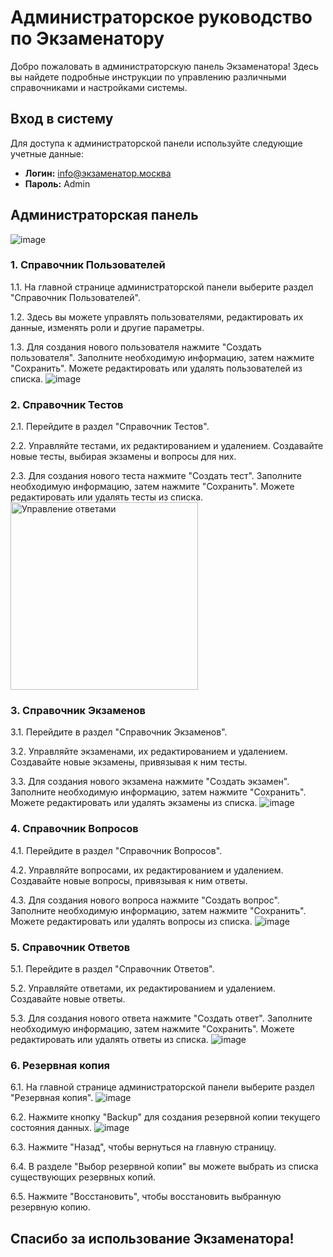 # Администраторское руководство по Экзаменатору

Добро пожаловать в администраторскую панель Экзаменатора! Здесь вы найдете подробные инструкции по управлению различными справочниками и настройками системы.

## Вход в систему

Для доступа к администраторской панели используйте следующие учетные данные:

- **Логин:** info@экзаменатор.москва
- **Пароль:** Admin

## Администраторская панель
![image](https://github.com/Maksim9056/Examiner/assets/108364585/98175082-9af0-4b33-9c87-95d9a066500b)
### 1. Справочник Пользователей

1.1. На главной странице администраторской панели выберите раздел "Справочник Пользователей".

1.2. Здесь вы можете управлять пользователями, редактировать их данные, изменять роли и другие параметры.

1.3. Для создания нового пользователя нажмите "Создать пользователя". Заполните необходимую информацию, затем нажмите "Сохранить". Можете редактировать или удалять пользователей из списка.
![image](https://github.com/Maksim9056/Examiner/assets/108364585/72d8cf86-86c0-40d6-b4a5-4882acd60dd3)

### 2. Справочник Тестов

2.1. Перейдите в раздел "Справочник Тестов".

2.2. Управляйте тестами, их редактированием и удалением. Создавайте новые тесты, выбирая экзамены и вопросы для них.

2.3. Для создания нового теста нажмите "Создать тест". Заполните необходимую информацию, затем нажмите "Сохранить". Можете редактировать или удалять тесты из списка.
<img src="https://github.com/Maksim9056/Examiner/assets/108364585/634d8a60-cc6c-4c56-a757-e845a1d3378b" alt="Управление ответами" width="300" />

### 3. Справочник Экзаменов

3.1. Перейдите в раздел "Справочник Экзаменов".

3.2. Управляйте экзаменами, их редактированием и удалением. Создавайте новые экзамены, привязывая к ним тесты.

3.3. Для создания нового экзамена нажмите "Создать экзамен". Заполните необходимую информацию, затем нажмите "Сохранить". Можете редактировать или удалять экзамены из списка.
![image](https://github.com/Maksim9056/Examiner/assets/108364585/ec69b2b2-a002-4c86-8607-4fca9530c321)
### 4. Справочник Вопросов

4.1. Перейдите в раздел "Справочник Вопросов".

4.2. Управляйте вопросами, их редактированием и удалением. Создавайте новые вопросы, привязывая к ним ответы.

4.3. Для создания нового вопроса нажмите "Создать вопрос". Заполните необходимую информацию, затем нажмите "Сохранить". Можете редактировать или удалять вопросы из списка.
![image](https://github.com/Maksim9056/Examiner/assets/108364585/3af3af2e-fae4-4ab3-a03a-fa357b981cb8)
### 5. Справочник Ответов

5.1. Перейдите в раздел "Справочник Ответов".

5.2. Управляйте ответами, их редактированием и удалением. Создавайте новые ответы.

5.3. Для создания нового ответа нажмите "Создать ответ". Заполните необходимую информацию, затем нажмите "Сохранить". Можете редактировать или удалять ответы из списка.
![image](https://github.com/Maksim9056/Examiner/assets/108364585/28aa299c-4e2a-4549-8fe6-7d53a5786622)


### 6. Резервная копия

6.1. На главной странице администраторской панели выберите раздел "Резервная копия".
![image](https://github.com/Maksim9056/Examiner/assets/108364585/149503e4-99e1-47b5-9080-bc1027ceb87d)

6.2. Нажмите кнопку "Backup" для создания резервной копии текущего состояния данных.
![image](https://github.com/Maksim9056/Examiner/assets/108364585/99d6255c-1437-474d-8a17-a53e8cb19690)

6.3. Нажмите "Назад", чтобы вернуться на главную страницу.

6.4. В разделе "Выбор резервной копии" вы можете выбрать из списка существующих резервных копий.

6.5. Нажмите "Восстановить", чтобы восстановить выбранную резервную копию.

## Спасибо за использование Экзаменатора!
